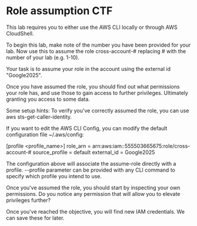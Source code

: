 # Role assumption CTF

This lab requires you to either use the AWS CLI locally or through AWS CloudShell.

To begin this lab, make note of the number you have been provided for your lab. Now use this to assume the role 
cross-account-# replacing # with the number of your lab (e.g. 1-10).

Your task is to assume your role in the account using the external id "Google2025".

Once you have assumed the role, you should find out what permissions your role has, and use those to gain access to further privileges. Ultimately granting you access to some data. 



Some setup hints:
To verify you've correctly assumed the role, you can use aws sts-get-caller-identity.

If you want to edit the AWS CLI Config, you can modify the default configuration file ~/.aws/config:

[profile <profile_name>]
role_arn = arn:aws:iam::555503665675:role/cross-account-#
source_profile = default
external_id = Google2025

The configuration above will associate the assume-role directly with a profile. --profile parameter can be provided with any CLI command to specify which profile you intend to use.

Once you've assumed the role, you should start by inspecting your own permissions. Do you notice any permission that will allow you to elevate privileges further?


Once you've reached the objective, you will find new IAM credentials. We can save these for later.